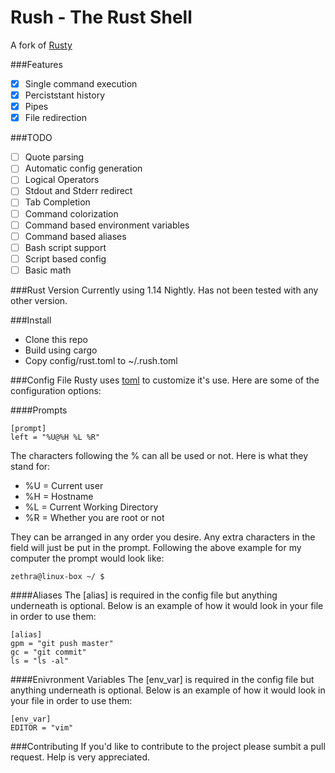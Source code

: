 # Rush - The Rust Shell

A fork of [Rusty](https://github.com/mgattozzi/Rusty)

###Features
- [x] Single command execution
- [x] Perciststant history
- [x] Pipes
- [x] File redirection

###TODO
- [ ] Quote parsing
- [ ] Automatic config generation
- [ ] Logical Operators
- [ ] Stdout and Stderr redirect
- [ ] Tab Completion
- [ ] Command colorization
- [ ] Command based environment variables
- [ ] Command based aliases
- [ ] Bash script support
- [ ] Script based config
- [ ] Basic math

###Rust Version
Currently using 1.14 Nightly. Has not been tested with any other version.


###Install
- Clone this repo 
- Build using cargo
- Copy config/rust.toml to ~/.rush.toml

###Config File
Rusty uses [toml](https://github.com/toml-lang/toml) to customize it's use.
Here are some of the configuration options:

####Prompts
```
[prompt]
left = "%U@%H %L %R"
```
The characters following the % can all be used or not. Here is what they stand
for:
- %U = Current user
- %H = Hostname
- %L = Current Working Directory
- %R = Whether you are root or not

They can be arranged in any order you desire. Any extra characters in the field
will just be put in the prompt.
Following the above example for my computer the prompt would look like:
```
zethra@linux-box ~/ $
```

####Aliases
The [alias] is required in the config file but anything underneath is optional.
Below is an example of how it would look in your file in order to use them:
```
[alias]
gpm = "git push master"
gc = "git commit"
ls = "ls -al"
```

####Enivronment Variables
The [env_var] is required in the config file but anything underneath is optional.
Below is an example of how it would look in your file in order to use them:
```
[env_var]
EDITOR = "vim"

```

###Contributing
If you'd like to contribute to the project please sumbit a pull request.  Help is very appreciated.